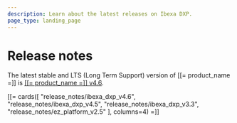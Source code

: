 ```yaml
---
description: Learn about the latest releases on Ibexa DXP.
page_type: landing_page
---
```


# Release notes

The latest stable and LTS (Long Term Support) version of [[= product_name =]] is [[[= product_name =]] v4.6](ibexa_dxp_v4.6.md).


[[= cards([
    "release_notes/ibexa_dxp_v4.6",
    "release_notes/ibexa_dxp_v4.5",
    "release_notes/ibexa_dxp_v3.3",
    "release_notes/ez_platform_v2.5"
], columns=4) =]]
